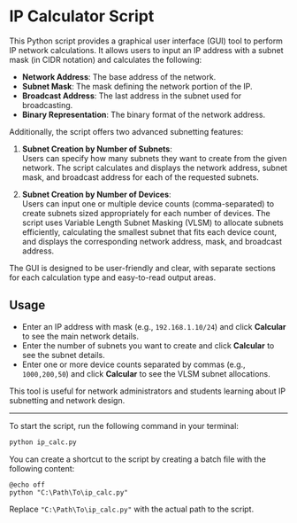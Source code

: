 # IP Calculator Script

This Python script provides a graphical user interface (GUI) tool to perform IP network calculations. It allows users to input an IP address with a subnet mask (in CIDR notation) and calculates the following:

- **Network Address**: The base address of the network.
- **Subnet Mask**: The mask defining the network portion of the IP.
- **Broadcast Address**: The last address in the subnet used for broadcasting.
- **Binary Representation**: The binary format of the network address.

Additionally, the script offers two advanced subnetting features:

1. **Subnet Creation by Number of Subnets**:  
   Users can specify how many subnets they want to create from the given network. The script calculates and displays the network address, subnet mask, and broadcast address for each of the requested subnets.

2. **Subnet Creation by Number of Devices**:  
   Users can input one or multiple device counts (comma-separated) to create subnets sized appropriately for each number of devices. The script uses Variable Length Subnet Masking (VLSM) to allocate subnets efficiently, calculating the smallest subnet that fits each device count, and displays the corresponding network address, mask, and broadcast address.

The GUI is designed to be user-friendly and clear, with separate sections for each calculation type and easy-to-read output areas.

## Usage

- Enter an IP address with mask (e.g., `192.168.1.10/24`) and click **Calcular** to see the main network details.
- Enter the number of subnets you want to create and click **Calcular** to see the subnet details.
- Enter one or more device counts separated by commas (e.g., `1000,200,50`) and click **Calcular** to see the VLSM subnet allocations.

This tool is useful for network administrators and students learning about IP subnetting and network design.

---
To start the script, run the following command in your terminal:

```bash
python ip_calc.py
```

You can create a shortcut to the script by creating a batch file with the following content:

```batch
@echo off
python "C:\Path\To\ip_calc.py"
```

Replace `"C:\Path\To\ip_calc.py"` with the actual path to the script.